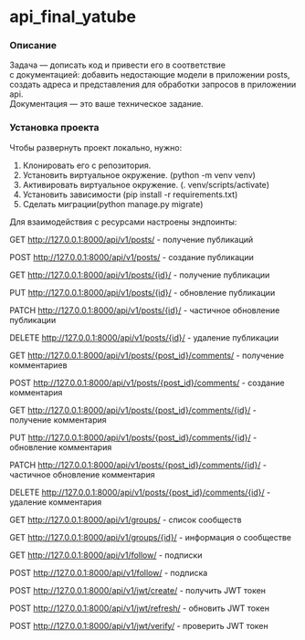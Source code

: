 # api_final_yatube
  
  
### Описание  
Задача — дописать код и привести его в соответствие  
с документацией: добавить недостающие модели в приложении posts,  
создать адреса и представления для обработки запросов в приложении api.  
Документация — это ваше техническое задание.  
  

### Установка проекта  
Чтобы развернуть проект локально, нужно:  
  
1. Клонировать его с репозитория.
2. Установить виртуальное окружение. (python -m venv venv)
3. Активировать виртуальное окружение. (. venv/scripts/activate)
4. Установить зависимости (pip install -r requirements.txt)
5. Сделать миграции(python manage.py migrate)
  

Для взаимодействия с ресурсами настроены эндпоинты:  
  
GET http://127.0.0.1:8000/api/v1/posts/ - получение публикаций  
  
POST http://127.0.0.1:8000/api/v1/posts/ - создание публикации  

GET http://127.0.0.1:8000/api/v1/posts/{id}/ - получение публикации  
  
PUT http://127.0.0.1:8000/api/v1/posts/{id}/ - обновление публикации  
  
PATCH http://127.0.0.1:8000/api/v1/posts/{id}/ - частичное обновление публикации  
  
DELETE http://127.0.0.1:8000/api/v1/posts/{id}/ - удаление публикации  
  
GET http://127.0.0.1:8000/api/v1/posts/{post_id}/comments/ - получение комментариев  
  
POST http://127.0.0.1:8000/api/v1/posts/{post_id}/comments/ - создание комментария  
  
GET http://127.0.0.1:8000/api/v1/posts/{post_id}/comments/{id}/ - получение комментария  
  
PUT http://127.0.0.1:8000/api/v1/posts/{post_id}/comments/{id}/ - обновление комментария  
  
PATCH http://127.0.0.1:8000/api/v1/posts/{post_id}/comments/{id}/ - частичное обновление комментария  
  
DELETE http://127.0.0.1:8000/api/v1/posts/{post_id}/comments/{id}/ - удаление комментария  
  
GET http://127.0.0.1:8000/api/v1/groups/ - список сообществ  
  
GET http://127.0.0.1:8000/api/v1/groups/{id}/ - информация о сообществе  
  
GET http://127.0.0.1:8000/api/v1/follow/ - подписки  
  
POST http://127.0.0.1:8000/api/v1/follow/ - подписка  
  
POST http://127.0.0.1:8000/api/v1/jwt/create/ - получить JWT токен  
  
POST http://127.0.0.1:8000/api/v1/jwt/refresh/ - обновить JWT токен  
  
POST http://127.0.0.1:8000/api/v1/jwt/verify/ - проверить JWT токен  
